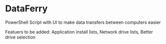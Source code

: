 # DataFerry
PowerShell Script with UI to make data transfers between computers easier

Featuers to be added:
Application install lists, 
Network drive lists, 
Better drive selection
